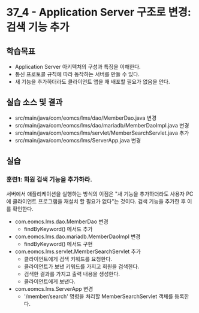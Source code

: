 # 37_4 - Application Server 구조로 변경: 검색 기능 추가 

## 학습목표

- Application Server 아키텍처의 구성과 특징을 이해한다.
- 통신 프로토콜 규칙에 따라 동작하는 서버를 만들 수 있다.
- 새 기능을 추가하더라도 클라이언트 앱을 재 배포할 필요가 없음을 안다.

## 실습 소스 및 결과

- src/main/java/com/eomcs/lms/dao/MemberDao.java 변경
- src/main/java/com/eomcs/lms/dao/mariadb/MemberDaoImpl.java 변경
- src/main/java/com/eomcs/lms/servlet/MemberSearchServlet.java 추가
- src/main/java/com/eomcs/lms/ServerApp.java 변경

## 실습  

### 훈련1: 회원 검색 기능을 추가하라.

서버에서 애플리케이션을 실행하는 방식의 이점은 "새 기능을 추가하더라도 
사용자 PC에 클라이언트 프로그램을 재설치 할 필요가 없다"는 것이다. 
검색 기능을 추가한 후 이를 확인한다.

- com.eomcs.lms.dao.MemberDao 변경
  - findByKeyword() 메서드 추가
- com.eomcs.lms.dao.mariadb.MemberDaoImpl 변경
  - findByKeyword() 메서드 구현
- com.eomcs.lms.servlet.MemberSearchServlet 추가
  - 클라이언트에게 검색 키워드를 요청한다.
  - 클라이언트가 보낸 키워드를 가지고 회원을 검색한다.
  - 검색한 결과를 가지고 출력 내용을 생성한다.
  - 클라이언트에게 보낸다.
- com.eomcs.lms.ServerApp 변경
  - '/member/search' 명령을 처리할 MemberSearchServlet 객체를 등록한다.
  